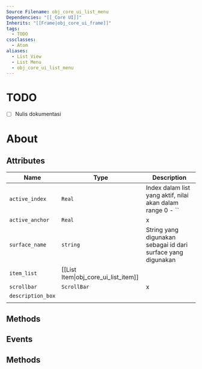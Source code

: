 ```yaml
---
Source Filename: obj_core_ui_list_menu
Dependencies: "[[_Core UI]]"
Inherits: "[[Frame|obj_core_ui_frame]]"
tags:
  - TODO
cssclasses:
  - Atom
aliases:
  - List View
  - List Menu
  - obj_core_ui_list_menu
---
```

# TODO
- [ ] Nulis dokumentasi
# About

## Attributes
| Name              | Type                                 | Description                                                  |
| ----------------- | ------------------------------------ | ------------------------------------------------------------ |
| `active_index`    | `Real`                               | Index dalam list yang aktif, nilai akan dalam range 0 - ``   |
| `active_anchor`   | `Real`                               | x                                                            |
| `surface_name`    | `string`                             | String yang digunakan sebagai id dari surface yang digunakan |
| `item_list`       | [[List Item\|obj_core_ui_list_item]] |                                                              |
| `scrollbar`       | `ScrollBar`                          | x                                                            |
| `description_box` |                                      |                                                              |
|                   |                                      |                                                              |
## Methods

## Events
## Methods